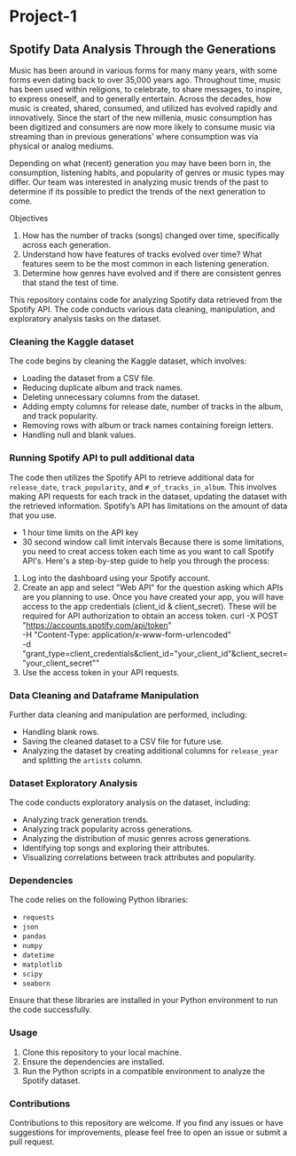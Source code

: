 # Project-1
## Spotify Data Analysis Through the Generations

Music has been around in various forms for many many years, with some forms even dating back to over 35,000 years ago. Throughout time, music has been used within religions, to celebrate, to share messages, to inspire, to express oneself, and to generally entertain. Across the decades, how music is created, shared, consumed, and utilized has evolved rapidly and innovatively. 
Since the start of the new millenia, music consumption has been digitized and consumers are now more likely to consume music via streaming than in previous generations’ where consumption was via physical or analog mediums. 

Depending on what (recent) generation you may have been born in, the consumption, listening habits, and popularity of genres or music types may differ. Our team was interested in analyzing music trends of the past to determine if its possible to predict the trends of the next generation to come. 

Objectives
1. How has the number of tracks (songs) changed over time, specifically across each generation.
2. Understand how have features of tracks evolved over time? What features seem to be the most common in each listening generation.
3. Determine how genres have evolved and if there are consistent genres that stand the test of time.

This repository contains code for analyzing Spotify data retrieved from the Spotify API. The code conducts various data cleaning, manipulation, and exploratory analysis tasks on the dataset.

### Cleaning the Kaggle dataset

The code begins by cleaning the Kaggle dataset, which involves:
- Loading the dataset from a CSV file.
- Reducing duplicate album and track names.
- Deleting unnecessary columns from the dataset.
- Adding empty columns for release date, number of tracks in the album, and track popularity.
- Removing rows with album or track names containing foreign letters.
- Handling null and blank values.

### Running Spotify API to pull additional data

The code then utilizes the Spotify API to retrieve additional data for `release_date`, `track_popularity`, and `#_of_tracks_in_album`. This involves making API requests for each track in the dataset, updating the dataset with the retrieved information.
Spotify’s API has limitations on the amount of data that you use. 
- 1 hour time limits on the API key
- 30 second window call limit intervals
Because there is some limitations, you need to creat access token each time as you want to call Spotify API's. Here's a step-by-step guide to help you through the process:
1. Log into the dashboard using your Spotify account.
2. Create an app and select "Web API" for the question asking which APIs are you planning to use. Once you have created your app, you will have access to the app credentials (client_id & client_secret). These will be required for API authorization to obtain an access token.
    curl -X POST "https://accounts.spotify.com/api/token" \
    -H "Content-Type: application/x-www-form-urlencoded" \
    -d "grant_type=client_credentials&client_id="your_client_id"&client_secret="your_client_secret""
3. Use the access token in your API requests.

### Data Cleaning and Dataframe Manipulation

Further data cleaning and manipulation are performed, including:
- Handling blank rows.
- Saving the cleaned dataset to a CSV file for future use.
- Analyzing the dataset by creating additional columns for `release_year` and splitting the `artists` column.

### Dataset Exploratory Analysis

The code conducts exploratory analysis on the dataset, including:
- Analyzing track generation trends.
- Analyzing track popularity across generations.
- Analyzing the distribution of music genres across generations.
- Identifying top songs and exploring their attributes.
- Visualizing correlations between track attributes and popularity.

### Dependencies

The code relies on the following Python libraries:
- `requests`
- `json`
- `pandas`
- `numpy`
- `datetime`
- `matplotlib`
- `scipy`
- `seaborn`

Ensure that these libraries are installed in your Python environment to run the code successfully.

### Usage

1. Clone this repository to your local machine.
2. Ensure the dependencies are installed.
3. Run the Python scripts in a compatible environment to analyze the Spotify dataset.

### Contributions

Contributions to this repository are welcome. If you find any issues or have suggestions for improvements, please feel free to open an issue or submit a pull request.
